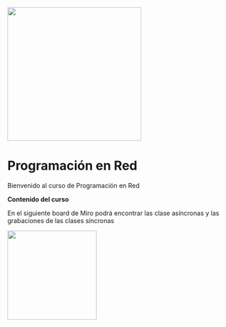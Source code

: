 <img src="https://www.icesi.edu.co/calipostalessonoras/images/logo_icesi-01.png" width="300"><br>

# Programación en Red

<p>Bienvenido al curso de Programación en Red</p>

<b>Contenido del curso</b><br>
<p>En el siguiente board de Miro podrá encontrar las clase asíncronas y las grabaciones de las clases síncronas</p>
<a href="https://miro.com/app/board/o9J_lWAiZXE=/" target="_blank"><img src="https://appmirror.net/wp-content/uploads/2020/12/miro-icon-1200x1200.png" width="200"></a>
<br>


